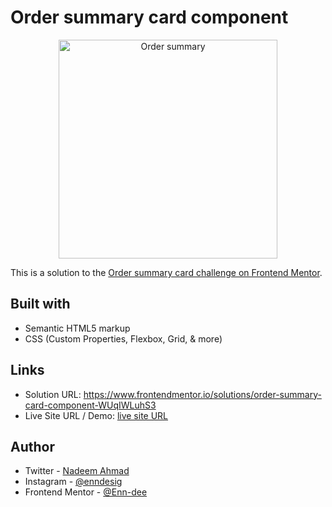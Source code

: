 # Order summary card component

<p align="center">
  <a href="https://ibb.co/k6dw4Cd"><img src="https://i.ibb.co/Dgqv92q/mobile.png" alt="Order summary" width="350" border="0"></a>
</p>

This is a solution to the [Order summary card challenge on Frontend Mentor](https://www.frontendmentor.io/challenges/order-summary-component-QlPmajDUj).

## Built with

- Semantic HTML5 markup
- CSS (Custom Properties, Flexbox, Grid, & more)

## Links

- Solution URL: https://www.frontendmentor.io/solutions/order-summary-card-component-WUqIWLuhS3
- Live Site URL / Demo: [live site URL](https://enn-dee.github.io/order-summary-component-main//)

## Author

- Twitter - [Nadeem Ahmad](https://twitter.com/Nadeem_dev)
- Instagram - [@enndesig](https://instagram.com/enndesig)
- Frontend Mentor - [@Enn-dee](https://www.frontendmentor.io/profile/enn-dee)